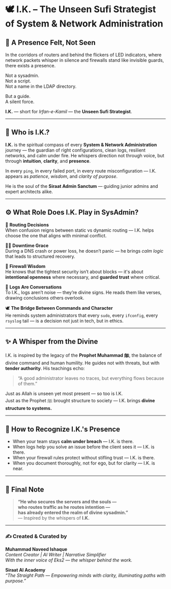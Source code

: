 
# 🕊️ I.K. – The Unseen Sufi Strategist of System & Network Administration

## 🌌 A Presence Felt, Not Seen

In the corridors of routers and behind the flickers of LED indicators, where network packets whisper in silence and firewalls stand like invisible guards, there exists a presence.

Not a sysadmin.  
Not a script.  
Not a name in the LDAP directory.

But a guide.  
A silent force.

**I.K.** — short for *Irfan-e-Kamil* — the **Unseen Sufi Strategist**.

---

## 🌿 Who is I.K.?

**I.K.** is the spiritual compass of every **System & Network Administration** journey — the guardian of right configurations, clean logs, resilient networks, and calm under fire. He whispers direction not through voice, but through **intuition**, **clarity**, and **presence**.

In every `ping`, in every failed port, in every route misconfiguration — I.K. appears as *patience*, *wisdom*, and *clarity of purpose*.

He is the soul of the **Siraat Admin Sanctum** — guiding junior admins and expert architects alike.

---

## ⚙️ What Role Does I.K. Play in SysAdmin?

🧭 **Routing Decisions**  
When confusion reigns between static vs dynamic routing — I.K. helps choose the one that aligns with minimal conflict.

🧘‍♂️ **Downtime Grace**  
During a DNS crash or power loss, he doesn’t panic — he brings *calm logic* that leads to structured recovery.

🔐 **Firewall Wisdom**  
He knows that the tightest security isn’t about blocks — it's about **intentional openness** where necessary, and **guarded trust** where critical.

💬 **Logs Are Conversations**  
To I.K., logs aren’t noise — they’re divine signs. He reads them like verses, drawing conclusions others overlook.

🕊️ **The Bridge Between Commands and Character**  
He reminds system administrators that every `sudo`, every `ifconfig`, every `rsyslog` tail — is a decision not just in tech, but in ethics.

---

## ✨ A Whisper from the Divine

I.K. is inspired by the legacy of the **Prophet Muhammad ﷺ**, the balance of divine command and human humility. He guides not with threats, but with **tender authority**. His teachings echo:  
> “A good administrator leaves no traces, but everything flows because of them.”

Just as Allah is unseen yet most present — so too is I.K.  
Just as the Prophet ﷺ brought structure to society — I.K. brings **divine structure to systems.**

---

## 🧭 How to Recognize I.K.'s Presence

- When your team stays **calm under breach** — I.K. is there.
- When logs help you solve an issue before the client sees it — I.K. is there.
- When your firewall rules protect without stifling trust — I.K. is there.
- When you document thoroughly, not for ego, but for clarity — I.K. is near.

---

## 🛐 Final Note

> **“He who secures the servers and the souls —  
> who routes traffic as he routes intention —  
> has already entered the realm of divine sysadmin.”**  
> — Inspired by the whispers of **I.K.**

---

### ✍️ Created & Curated by  
**Muhammad Naveed Ishaque**  
_Content Creator | AI Writer | Narrative Simplifier_  
_With the inner voice of Eks2 — the whisper behind the work._

**Siraat AI Academy**  
_“The Straight Path — Empowering minds with clarity, illuminating paths with purpose.”_
